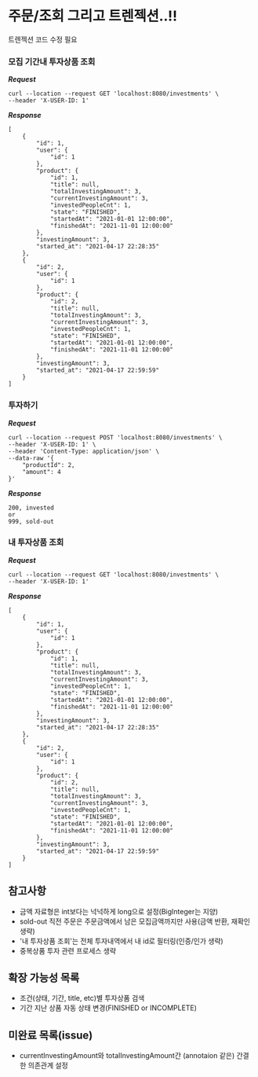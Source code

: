 # 주문/조회 그리고 트렌젝션..!! 

트렌젝션 코드 수정 필요


### 모집 기간내 투자상품 조회
***Request***
```
curl --location --request GET 'localhost:8080/investments' \
--header 'X-USER-ID: 1'
```
***Response***
```
[
    {
        "id": 1,
        "user": {
            "id": 1
        },
        "product": {
            "id": 1,
            "title": null,
            "totalInvestingAmount": 3,
            "currentInvestingAmount": 3,
            "investedPeopleCnt": 1,
            "state": "FINISHED",
            "startedAt": "2021-01-01 12:00:00",
            "finishedAt": "2021-11-01 12:00:00"
        },
        "investingAmount": 3,
        "started_at": "2021-04-17 22:28:35"
    },
    {
        "id": 2,
        "user": {
            "id": 1
        },
        "product": {
            "id": 2,
            "title": null,
            "totalInvestingAmount": 3,
            "currentInvestingAmount": 3,
            "investedPeopleCnt": 1,
            "state": "FINISHED",
            "startedAt": "2021-01-01 12:00:00",
            "finishedAt": "2021-11-01 12:00:00"
        },
        "investingAmount": 3,
        "started_at": "2021-04-17 22:59:59"
    }
]
```


### 투자하기 
***Request***
```
curl --location --request POST 'localhost:8080/investments' \
--header 'X-USER-ID: 1' \
--header 'Content-Type: application/json' \
--data-raw '{
    "productId": 2,
    "amount": 4
}'
```
***Response***
```
200, invested
or
999, sold-out
```


### 내 투자상품 조회 
***Request***
```
curl --location --request GET 'localhost:8080/investments' \
--header 'X-USER-ID: 1'
```
***Response***
```
[
    {
        "id": 1,
        "user": {
            "id": 1
        },
        "product": {
            "id": 1,
            "title": null,
            "totalInvestingAmount": 3,
            "currentInvestingAmount": 3,
            "investedPeopleCnt": 1,
            "state": "FINISHED",
            "startedAt": "2021-01-01 12:00:00",
            "finishedAt": "2021-11-01 12:00:00"
        },
        "investingAmount": 3,
        "started_at": "2021-04-17 22:28:35"
    },
    {
        "id": 2,
        "user": {
            "id": 1
        },
        "product": {
            "id": 2,
            "title": null,
            "totalInvestingAmount": 3,
            "currentInvestingAmount": 3,
            "investedPeopleCnt": 1,
            "state": "FINISHED",
            "startedAt": "2021-01-01 12:00:00",
            "finishedAt": "2021-11-01 12:00:00"
        },
        "investingAmount": 3,
        "started_at": "2021-04-17 22:59:59"
    }
]
```


## 참고사항
- 금액 자료형은 int보다는 넉넉하게 long으로 설정(BigInteger는 지양)
- sold-out 직전 주문은 주문금액에서 남은 모집금액까지만 사용(금액 반환, 재확인 생략)
- '내 투자상품 조회'는 전체 투자내역에서 내 id로 필터링(인증/인가 생략)
- 중복상품 투자 관련 프로세스 생략

## 확장 가능성 목록
- 조건(상태, 기간, title, etc)별 투자상품 검색
- 기간 지난 상품 자동 상태 변경(FINISHED or INCOMPLETE)

## 미완료 목록(issue)
- currentInvestingAmount와 totalInvestingAmount간 (annotaion 같은) 간결한 의존관계 설정

